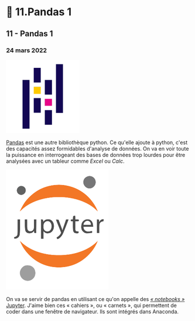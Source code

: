 # 🐼 11.Pandas 1

## 11 - Pandas 1

### 24 mars 2022

![](../.gitbook/assets/pandaslogo2020.png)

[Pandas](https://pandas.pydata.org/pandas-docs/stable/index.html#) est une autre bibliothèque python. Ce qu'elle ajoute à python, c'est des capacités assez formidables d'analyse de données. On va en voir toute la puissance en interrogeant des bases de données trop lourdes pour être analysées avec un tableur comme _Excel_ ou _Calc_.

![](<../.gitbook/assets/logo-jupyter (1).png>)

On va se servir de pandas en utilisant ce qu'on appelle des [_« notebooks »_ Jupyter](https://jupyter.org). J'aime bien ces « cahiers », ou « carnets », qui permettent de coder dans une fenêtre de navigateur. Ils sont intégrés dans Anaconda.
